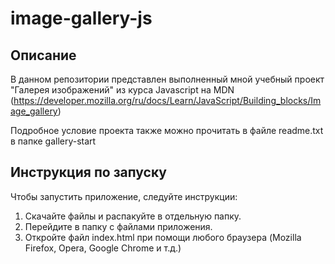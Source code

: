 # image-gallery-js

## Описание

В данном репозитории представлен выполненный мной учебный проект "Галерея изображений" из курса Javascript на MDN (https://developer.mozilla.org/ru/docs/Learn/JavaScript/Building_blocks/Image_gallery)

Подробное условие проекта также можно прочитать в файле readme.txt в папке gallery-start

## Инструкция по запуску
Чтобы запустить приложение, следуйте инструкции:

1. Скачайте файлы и распакуйте в отдельную папку.
2. Перейдите в папку с файлами приложения.
3. Откройте файл index.html при помощи любого браузера (Mozilla Firefox, Opera, Google Chrome и т.д.)
